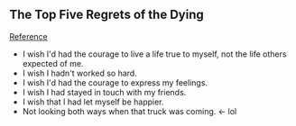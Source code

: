 ## The Top Five Regrets of the Dying
[Reference](https://www.theguardian.com/lifeandstyle/2012/feb/01/top-five-regrets-of-the-dying)

- I wish I'd had the courage to live a life true to myself, not the life others expected of me.
- I wish I hadn't worked so hard.
- I wish I'd had the courage to express my feelings.
- I wish I had stayed in touch with my friends.
- I wish that I had let myself be happier.
- Not looking both ways when that truck was coming. <- lol

